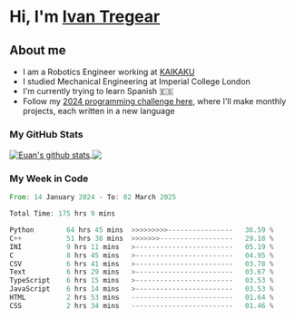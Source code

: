 # Hi, I'm [Ivan Tregear](https://www.linkedin.com/in/ivantregear/)

## About me

* I am a Robotics Engineer working at [KAIKAKU](https://github.com/KAIKAKU-AI)
* I studied Mechanical Engineering at Imperial College London
* I'm currently trying to learn Spanish :es:
* Follow my [2024 programming challenge here](https://github.com/ITregear?tab=repositories), where I'll make monthly projects, each written in a new language


### My GitHub Stats

<a href="#my-github-stats">
  <img align="center" src="https://github-readme-stats.vercel.app/api?username=itregear&count_private=true&show_icons=true&include_all_commits=true&theme=material-palenight" alt="Euan's github stats" />
</a>

<a href="#my-github-stats">
  <img align="center" src="https://github-readme-stats.vercel.app/api/top-langs/?username=itregear&layout=compact&theme=material-palenight" />
</a>

### My Week in Code
<!--START_SECTION:waka-->

```rust
From: 14 January 2024 - To: 02 March 2025

Total Time: 175 hrs 9 mins

Python        64 hrs 45 mins  >>>>>>>>>----------------   36.59 %
C++           51 hrs 38 mins  >>>>>>>------------------   29.18 %
INI           9 hrs 11 mins   >------------------------   05.19 %
C             8 hrs 45 mins   >------------------------   04.95 %
CSV           6 hrs 41 mins   >------------------------   03.78 %
Text          6 hrs 29 mins   >------------------------   03.67 %
TypeScript    6 hrs 15 mins   >------------------------   03.53 %
JavaScript    6 hrs 14 mins   >------------------------   03.53 %
HTML          2 hrs 53 mins   -------------------------   01.64 %
CSS           2 hrs 34 mins   -------------------------   01.46 %
```

<!--END_SECTION:waka-->
